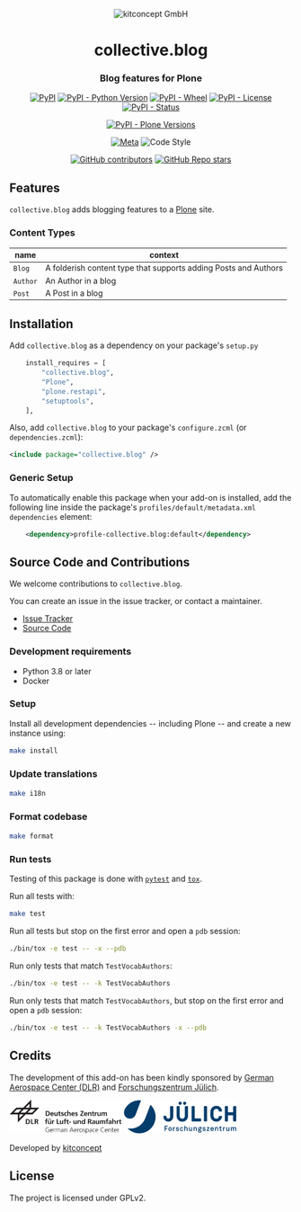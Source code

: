 <p align="center">
    <img alt="kitconcept GmbH" width="200px" src="https://kitconcept.com/logo.svg">
</p>

<h1 align="center">collective.blog</h1>
<h3 align="center">Blog features for Plone</h3>

<div align="center">

[![PyPI](https://img.shields.io/pypi/v/collective.blog)](https://pypi.org/project/collective.blog/)
[![PyPI - Python Version](https://img.shields.io/pypi/pyversions/collective.blog)](https://pypi.org/project/collective.blog/)
[![PyPI - Wheel](https://img.shields.io/pypi/wheel/collective.blog)](https://pypi.org/project/collective.blog/)
[![PyPI - License](https://img.shields.io/pypi/l/collective.blog)](https://pypi.org/project/collective.blog/)
[![PyPI - Status](https://img.shields.io/pypi/status/collective.blog)](https://pypi.org/project/collective.blog/)

[![PyPI - Plone Versions](https://img.shields.io/pypi/frameworkversions/plone/collective.blog)](https://pypi.org/project/collective.blog/)

[![Meta](https://github.com/collective/collective.blog/actions/workflows/meta.yml/badge.svg)](https://github.com/collective/collective.blog/actions/workflows/meta.yml)
![Code Style](https://img.shields.io/badge/Code%20Style-Black-000000)

[![GitHub contributors](https://img.shields.io/github/contributors/collective/collective.blog)](https://github.com/collective/collective.blog)
[![GitHub Repo stars](https://img.shields.io/github/stars/collective/collective.blog?style=social)](https://github.com/collective/collective.blog)

</div>

## Features

`collective.blog` adds blogging features to a [Plone](https://plone.org/) site.

### Content Types

| name    | context                         |
| ------- | ------------------------------- |
| `Blog` | A folderish content type that supports adding Posts and Authors |
| `Author` | An Author in a blog |
| `Post` | A Post in a blog |


Installation
------------

Add `collective.blog` as a dependency on your package's `setup.py`

```python
    install_requires = [
        "collective.blog",
        "Plone",
        "plone.restapi",
        "setuptools",
    ],
```

Also, add `collective.blog` to your package's `configure.zcml` (or `dependencies.zcml`):

```xml
<include package="collective.blog" />
```

### Generic Setup

To automatically enable this package when your add-on is installed, add the following line inside the package's `profiles/default/metadata.xml` `dependencies` element:

```xml
    <dependency>profile-collective.blog:default</dependency>
```

## Source Code and Contributions

We welcome contributions to `collective.blog`.

You can create an issue in the issue tracker, or contact a maintainer.

- [Issue Tracker](https://github.com/collective/collective.blog/issues)
- [Source Code](https://github.com/collective/collective.blog/)

### Development requirements

- Python 3.8 or later
- Docker

### Setup

Install all development dependencies -- including Plone -- and create a new instance using:

```bash
make install
```

### Update translations

```bash
make i18n
```

### Format codebase

```bash
make format
```

### Run tests

Testing of this package is done with [`pytest`](https://docs.pytest.org/) and [`tox`](https://tox.wiki/).

Run all tests with:

```bash
make test
```

Run all tests but stop on the first error and open a `pdb` session:

```bash
./bin/tox -e test -- -x --pdb
```

Run only tests that match `TestVocabAuthors`:

```bash
./bin/tox -e test -- -k TestVocabAuthors
```

Run only tests that match `TestVocabAuthors`, but stop on the first error and open a `pdb` session:

```bash
./bin/tox -e test -- -k TestVocabAuthors -x --pdb
```

## Credits

The development of this add-on has been kindly sponsored by [German Aerospace Center (DLR)](https://www.dlr.de) and [Forschungszentrum Jülich](https://www.fz-juelich.de).

<img alt="German Aerospace Center (DLR)" width="200px" src="https://raw.githubusercontent.com/collective/collective.blog/main/docs/dlr.svg" style="background-color:white">
<img alt="Forschungszentrum Jülich" width="200px" src="https://raw.githubusercontent.com/collective/collective.blog/main/docs/fz-juelich.svg" style="background-color:white">

Developed by [kitconcept](https://www.kitconcept.com/)

## License

The project is licensed under GPLv2.
